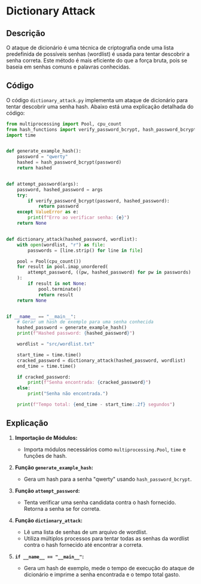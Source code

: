# Dictionary Attack

## Descrição

O ataque de dicionário é uma técnica de criptografia onde uma lista predefinida de possíveis senhas (wordlist) é usada
para tentar descobrir a senha correta. Este método é mais eficiente do que a força bruta, pois se baseia em senhas
comuns e palavras conhecidas.

## Código

O código `dictionary_attack.py` implementa um ataque de dicionário para tentar descobrir uma senha hash. Abaixo está uma
explicação detalhada do código:

```python
from multiprocessing import Pool, cpu_count
from hash_functions import verify_password_bcrypt, hash_password_bcrypt
import time


def generate_example_hash():
    password = "qwerty"
    hashed = hash_password_bcrypt(password)
    return hashed


def attempt_password(args):
    password, hashed_password = args
    try:
        if verify_password_bcrypt(password, hashed_password):
            return password
    except ValueError as e:
        print(f"Erro ao verificar senha: {e}")
    return None


def dictionary_attack(hashed_password, wordlist):
    with open(wordlist, "r") as file:
        passwords = [line.strip() for line in file]

    pool = Pool(cpu_count())
    for result in pool.imap_unordered(
        attempt_password, ((pw, hashed_password) for pw in passwords)
    ):
        if result is not None:
            pool.terminate()
            return result
    return None


if __name__ == "__main__":
    # Gerar um hash de exemplo para uma senha conhecida
    hashed_password = generate_example_hash()
    print(f"Hashed password: {hashed_password}")

    wordlist = "src/wordlist.txt"

    start_time = time.time()
    cracked_password = dictionary_attack(hashed_password, wordlist)
    end_time = time.time()

    if cracked_password:
        print(f"Senha encontrada: {cracked_password}")
    else:
        print("Senha não encontrada.")

    print(f"Tempo total: {end_time - start_time:.2f} segundos")
```

## Explicação

1. **Importação de Módulos:**
    - Importa módulos necessários como `multiprocessing.Pool`, `time` e funções de hash.

2. **Função `generate_example_hash`:**
    - Gera um hash para a senha "qwerty" usando `hash_password_bcrypt`.

3. **Função `attempt_password`:**
    - Tenta verificar uma senha candidata contra o hash fornecido. Retorna a senha se for correta.

4. **Função `dictionary_attack`:**
    - Lê uma lista de senhas de um arquivo de wordlist.
    - Utiliza múltiplos processos para tentar todas as senhas da wordlist contra o hash fornecido até encontrar a
      correta.

5. **`if __name__ == "__main__"`:**
    - Gera um hash de exemplo, mede o tempo de execução do ataque de dicionário e imprime a senha encontrada e o tempo
      total gasto.
